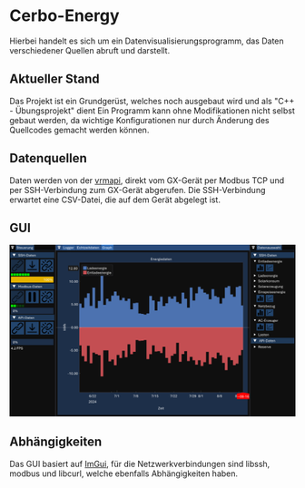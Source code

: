 # Cerbo-Energy

Hierbei handelt es sich um ein Datenvisualisierungsprogramm, das Daten verschiedener Quellen abruft und darstellt.

## Aktueller Stand

Das Projekt ist ein Grundgerüst, welches noch ausgebaut wird und als "C++ - Übungsprojekt" dient
Ein Programm kann ohne Modifikationen nicht selbst gebaut werden, da wichtige Konfigurationen nur durch Änderung des Quellcodes gemacht werden können.

## Datenquellen

Daten werden von der [vrmapi](https://vrm-api-docs.victronenergy.com/#/), direkt vom GX-Gerät per Modbus TCP und per SSH-Verbindung zum GX-Gerät abgerufen. Die SSH-Verbindung erwartet eine CSV-Datei, die auf dem Gerät abgelegt ist.

## GUI

![GUI](documentation/img/show.png)

## Abhängigkeiten

Das GUI basiert auf [ImGui](https://github.com/ocornut/imgui), für die Netzwerkverbindungen sind libssh, modbus und libcurl, welche ebenfalls Abhängigkeiten haben.
